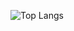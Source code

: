
![Top Langs](https://github-readme-stats.vercel.app/api/top-langs/?username=mast9rmind&hide_progress=true)

